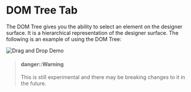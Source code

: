 # DOM Tree Tab

The DOM Tree gives you the ability to select an element on the designer surface. It is a hierarchical representation of the designer surface. The following is an example of using the DOM Tree:

![Drag and Drop Demo](../../assets/images/dom-tree.gif)

> #### danger::Warning
> This is still experimental and there may be breaking changes to it in the future.